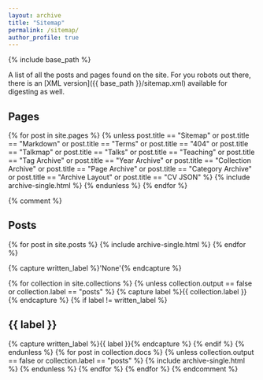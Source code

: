 ```yaml
---
layout: archive
title: "Sitemap"
permalink: /sitemap/
author_profile: true
---
```


{% include base_path %}

A list of all the posts and pages found on the site. For you robots out there, there is an [XML version]({{ base_path }}/sitemap.xml) available for digesting as well.

<h2>Pages</h2>
{% for post in site.pages %}
  {% unless post.title == "Sitemap" or post.title == "Markdown" or post.title == "Terms" or post.title == "404" or post.title == "Talkmap" or post.title == "Talks" or post.title == "Teaching" or post.title == "Tag Archive" or post.title == "Year Archive" or post.title == "Collection Archive" or post.title == "Page Archive" or post.title == "Category Archive" or post.title == "Archive Layout" or post.title == "CV JSON" %}
    {% include archive-single.html %}
  {% endunless %}
{% endfor %}

{% comment %}
<h2>Posts</h2>
{% for post in site.posts %}
  {% include archive-single.html %}
{% endfor %}

{% capture written_label %}'None'{% endcapture %}

{% for collection in site.collections %}
{% unless collection.output == false or collection.label == "posts" %}
  {% capture label %}{{ collection.label }}{% endcapture %}
  {% if label != written_label %}
  <h2>{{ label }}</h2>
  {% capture written_label %}{{ label }}{% endcapture %}
  {% endif %}
{% endunless %}
{% for post in collection.docs %}
  {% unless collection.output == false or collection.label == "posts" %}
  {% include archive-single.html %}
  {% endunless %}
{% endfor %}
{% endfor %}
{% endcomment %}

